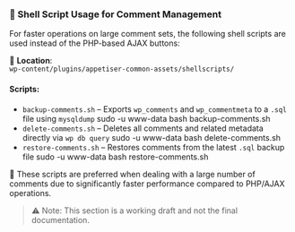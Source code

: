 ### 🐚 Shell Script Usage for Comment Management

For faster operations on large comment sets, the following shell scripts are used instead of the PHP-based AJAX buttons:

📁 **Location**:  
`wp-content/plugins/appetiser-common-assets/shellscripts/`

#### Scripts:
- `backup-comments.sh` – Exports `wp_comments` and `wp_commentmeta` to a `.sql` file using `mysqldump`
sudo -u www-data bash backup-comments.sh
- `delete-comments.sh` – Deletes all comments and related metadata directly via `wp db query`
sudo -u www-data bash delete-comments.sh
- `restore-comments.sh` – Restores comments from the latest `.sql` backup file
sudo -u www-data bash restore-comments.sh

📝 These scripts are preferred when dealing with a large number of comments due to significantly faster performance compared to PHP/AJAX operations.

> ⚠️ Note: This section is a working draft and not the final documentation.

